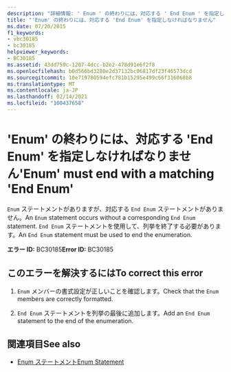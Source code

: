 ```yaml
---
description: "詳細情報: ' Enum ' の終わりには、対応する ' End Enum ' を指定しなければなりません"
title: "'Enum' の終わりには、対応する 'End Enum' を指定しなければなりません"
ms.date: 07/20/2015
f1_keywords:
- vbc30185
- bc30185
helpviewer_keywords:
- BC30185
ms.assetid: 43dd759c-1207-4dcc-b2e2-478d91e6f2f8
ms.openlocfilehash: b0d566bd3280e2d37132bc06817df23f46573dcd
ms.sourcegitcommit: 10e719780594efc781b15295e499c66f316068b8
ms.translationtype: MT
ms.contentlocale: ja-JP
ms.lasthandoff: 02/14/2021
ms.locfileid: "100437658"
---
```

# <a name="enum-must-end-with-a-matching-end-enum"></a><span data-ttu-id="596d2-103">'Enum' の終わりには、対応する 'End Enum' を指定しなければなりません</span><span class="sxs-lookup"><span data-stu-id="596d2-103">'Enum' must end with a matching 'End Enum'</span></span>

<span data-ttu-id="596d2-104">`Enum` ステートメントがありますが、対応する `End Enum` ステートメントがありません。</span><span class="sxs-lookup"><span data-stu-id="596d2-104">An `Enum` statement occurs without a corresponding `End Enum` statement.</span></span> <span data-ttu-id="596d2-105">`End Enum` ステートメントを使用して、列挙を終了する必要があります。</span><span class="sxs-lookup"><span data-stu-id="596d2-105">An `End Enum` statement must be used to end the enumeration.</span></span>  
  
 <span data-ttu-id="596d2-106">**エラー ID:** BC30185</span><span class="sxs-lookup"><span data-stu-id="596d2-106">**Error ID:** BC30185</span></span>  
  
## <a name="to-correct-this-error"></a><span data-ttu-id="596d2-107">このエラーを解決するには</span><span class="sxs-lookup"><span data-stu-id="596d2-107">To correct this error</span></span>  
  
1. <span data-ttu-id="596d2-108">`Enum` メンバーの書式設定が正しいことを確認します。</span><span class="sxs-lookup"><span data-stu-id="596d2-108">Check that the `Enum` members are correctly formatted.</span></span>  
  
2. <span data-ttu-id="596d2-109">`End Enum` ステートメントを列挙の最後に追加します。</span><span class="sxs-lookup"><span data-stu-id="596d2-109">Add an `End Enum` statement to the end of the enumeration.</span></span>  
  
## <a name="see-also"></a><span data-ttu-id="596d2-110">関連項目</span><span class="sxs-lookup"><span data-stu-id="596d2-110">See also</span></span>

- [<span data-ttu-id="596d2-111">Enum ステートメント</span><span class="sxs-lookup"><span data-stu-id="596d2-111">Enum Statement</span></span>](../language-reference/statements/enum-statement.md)

